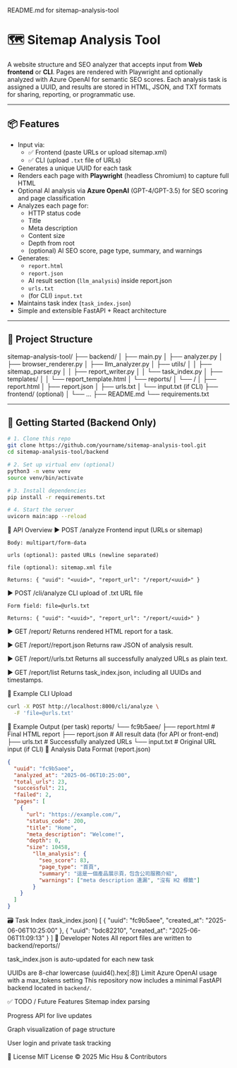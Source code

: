 README.md for sitemap-analysis-tool

# 🗺️ Sitemap Analysis Tool

A website structure and SEO analyzer that accepts input from **Web frontend** or **CLI**. Pages are rendered with Playwright and optionally analyzed with Azure OpenAI for semantic SEO scores. Each analysis task is assigned a UUID, and results are stored in HTML, JSON, and TXT formats for sharing, reporting, or programmatic use.

---

## 📦 Features

- Input via:
  - ✅ Frontend (paste URLs or upload sitemap.xml)
  - ✅ CLI (upload `.txt` file of URLs)
- Generates a unique UUID for each task
- Renders each page with **Playwright** (headless Chromium) to capture full HTML
- Optional AI analysis via **Azure OpenAI** (GPT-4/GPT-3.5) for SEO scoring and page classification
- Analyzes each page for:
  - HTTP status code
  - Title
  - Meta description
  - Content size
  - Depth from root
  - (optional) AI SEO score, page type, summary, and warnings
- Generates:
  - `report.html`
  - `report.json`
  - AI result section (`llm_analysis`) inside report.json
  - `urls.txt`
  - (for CLI) `input.txt`
- Maintains task index (`task_index.json`)
- Simple and extensible FastAPI + React architecture

---

## 📁 Project Structure

sitemap-analysis-tool/
├── backend/
│ ├── main.py
│ ├── analyzer.py
│ ├── browser_renderer.py
│ ├── llm_analyzer.py
│ ├── utils/
│ │ ├── sitemap_parser.py
│ │ ├── report_writer.py
│ │ └── task_index.py
│ ├── templates/
│ │ └── report_template.html
│ └── reports/
│ └── <uuid>/
│ ├── report.html
│ ├── report.json
│ ├── urls.txt
│ └── input.txt (if CLI)
├── frontend/ (optional)
│ └── ...
├── README.md
└── requirements.txt


---

## 🚀 Getting Started (Backend Only)

```bash
# 1. Clone this repo
git clone https://github.com/yourname/sitemap-analysis-tool.git
cd sitemap-analysis-tool/backend

# 2. Set up virtual env (optional)
python3 -m venv venv
source venv/bin/activate

# 3. Install dependencies
pip install -r requirements.txt

# 4. Start the server
uvicorn main:app --reload
```
🧠 API Overview
▶ POST /analyze
Frontend input (URLs or sitemap)
```
Body: multipart/form-data

urls (optional): pasted URLs (newline separated)

file (optional): sitemap.xml file

Returns: { "uuid": "<uuid>", "report_url": "/report/<uuid>" }
```
▶ POST /cli/analyze
CLI upload of .txt URL file
```
Form field: file=@urls.txt

Returns: { "uuid": "<uuid>", "report_url": "/report/<uuid>" }
```
▶ GET /report/<uuid>
Returns rendered HTML report for a task.

▶ GET /report/<uuid>/report.json
Returns raw JSON of analysis result.

▶ GET /report/<uuid>/urls.txt
Returns all successfully analyzed URLs as plain text.

▶ GET /report/list
Returns task_index.json, including all UUIDs and timestamps.

📄 Example CLI Upload
```bash
curl -X POST http://localhost:8000/cli/analyze \
  -F 'file=@urls.txt'
```
📂 Example Output (per task)
reports/
└── fc9b5aee/
    ├── report.html         # Final HTML report
    ├── report.json         # All result data (for API or front-end)
    ├── urls.txt            # Successfully analyzed URLs
    └── input.txt           # Original URL input (if CLI)
🧪 Analysis Data Format (report.json)
```json
{
  "uuid": "fc9b5aee",
  "analyzed_at": "2025-06-06T10:25:00",
  "total_urls": 23,
  "successful": 21,
  "failed": 2,
  "pages": [
    {
      "url": "https://example.com/",
      "status_code": 200,
      "title": "Home",
      "meta_description": "Welcome!",
      "depth": 0,
      "size": 10458,
        "llm_analysis": {
          "seo_score": 83,
          "page_type": "首頁",
          "summary": "這是一個產品展示頁，包含公司服務介紹",
          "warnings": ["meta description 遺漏", "沒有 H2 標籤"]
        }
    }
  ]
}
```
🗃 Task Index (task_index.json)
[
  { "uuid": "fc9b5aee", "created_at": "2025-06-06T10:25:00" },
  { "uuid": "bdc82210", "created_at": "2025-06-06T11:09:13" }
]
🧰 Developer Notes
All report files are written to backend/reports/<uuid>/

task_index.json is auto-updated for each new task

UUIDs are 8-char lowercase (uuid4().hex[:8])
Limit Azure OpenAI usage with a max_tokens setting
This repository now includes a minimal FastAPI backend located in `backend/`.

✅ TODO / Future Features
 Sitemap index parsing

 Progress API for live updates

 Graph visualization of page structure

 User login and private task tracking

📃 License
MIT License © 2025 Mic Hsu & Contributors
